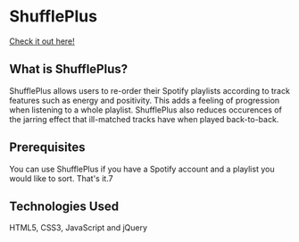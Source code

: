 # ShufflePlus
[Check it out here!](https://noelcserepy.github.io/shufflePlus/)


## What is ShufflePlus?

ShufflePlus allows users to re-order their Spotify playlists according to track features such as energy and positivity. 
This adds a feeling of progression when listening to a whole playlist. ShufflePlus also reduces occurences of the jarring effect 
that ill-matched tracks have when played back-to-back. 


## Prerequisites

You can use ShufflePlus if you have a Spotify account and a playlist you would like to sort. That's it.7


## Technologies Used

HTML5, CSS3, JavaScript and jQuery


